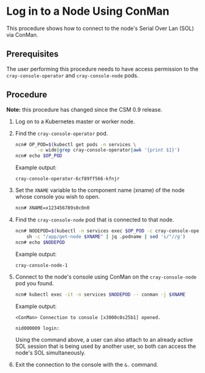 # Log in to a Node Using ConMan

This procedure shows how to connect to the node's Serial Over Lan (SOL) via ConMan.

## Prerequisites

The user performing this procedure needs to have access permission to the `cray-console-operator` and `cray-console-node` pods.

## Procedure

**Note:** this procedure has changed since the CSM 0.9 release.

1. Log on to a Kubernetes master or worker node.

1. Find the `cray-console-operator` pod.
    
    ```bash
    ncn# OP_POD=$(kubectl get pods -n services \
            -o wide|grep cray-console-operator|awk '{print $1}')
    ncn# echo $OP_POD
    ```

    Example output:
    ```text
    cray-console-operator-6cf89ff566-kfnjr
    ```


1. Set the `XNAME` variable to the component name (xname) of the node whose console you wish to open.

    ```bash
    ncn# XNAME=x123456789s0c0n0
    ```

3. Find the `cray-console-node` pod that is connected to that node.

    ```bash
    ncn# NODEPOD=$(kubectl -n services exec $OP_POD -c cray-console-operator -- \
        sh -c "/app/get-node $XNAME" | jq .podname | sed 's/"//g')
    ncn# echo $NODEPOD
    ```
    
    Example output:
    ```text
    cray-console-node-1
    ```

4. Connect to the node's console using ConMan on the `cray-console-node` pod you found.

    ```bash
    ncn# kubectl exec -it -n services $NODEPOD -- conman -j $XNAME
    ```
    
    Example output:
    ```text
    <ConMan> Connection to console [x3000c0s25b1] opened.

    nid000009 login:
    ```

    Using the command above, a user can also attach to an already active SOL session that is being used by another user, so both can access the node's SOL simultaneously.

5. Exit the connection to the console with the `&.` command.
